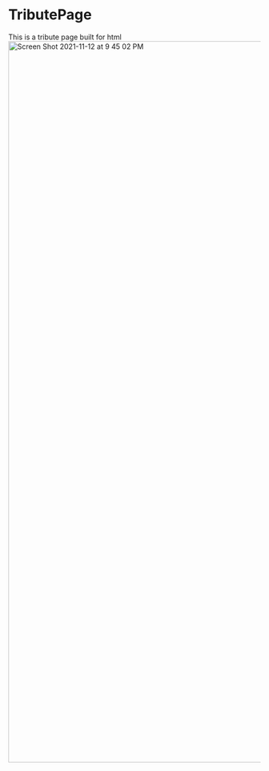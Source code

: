 # TributePage
This is a tribute page built for html
<img width="1440" alt="Screen Shot 2021-11-12 at 9 45 02 PM" src="https://user-images.githubusercontent.com/92641182/141498717-df41a1f5-6194-4f0b-9279-55c9e1a38b7e.png">
